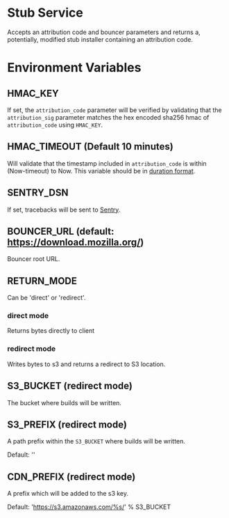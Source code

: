 Stub Service
===

Accepts an attribution code and bouncer parameters and returns a, potentially, modified stub installer containing an attribution code.

Environment Variables
===

## HMAC_KEY
If set, the `attribution_code` parameter will be verified by validating that the
`attribution_sig` parameter matches the hex encoded sha256 hmac of `attribution_code` using
`HMAC_KEY`.

## HMAC_TIMEOUT (Default 10 minutes)
Will validate that the timestamp included in `attribution_code` is within (Now-timeout) to Now. This variable should be in [duration format](https://golang.org/pkg/time/#ParseDuration).

## SENTRY_DSN
If set, tracebacks will be sent to [Sentry](https://getsentry.com/).

## BOUNCER_URL (default: https://download.mozilla.org/)
Bouncer root URL.

## RETURN_MODE
Can be 'direct' or 'redirect'.
### direct mode
Returns bytes directly to client
### redirect mode
Writes bytes to s3 and returns a redirect to S3 location.

## S3_BUCKET (redirect mode)
The bucket where builds will be written.

## S3_PREFIX (redirect mode)
A path prefix within the `S3_BUCKET` where builds will be written.

Default: ''

## CDN_PREFIX (redirect mode)
A prefix which will be added to the s3 key.

Default: 'https://s3.amazonaws.com/%s/' % S3_BUCKET
